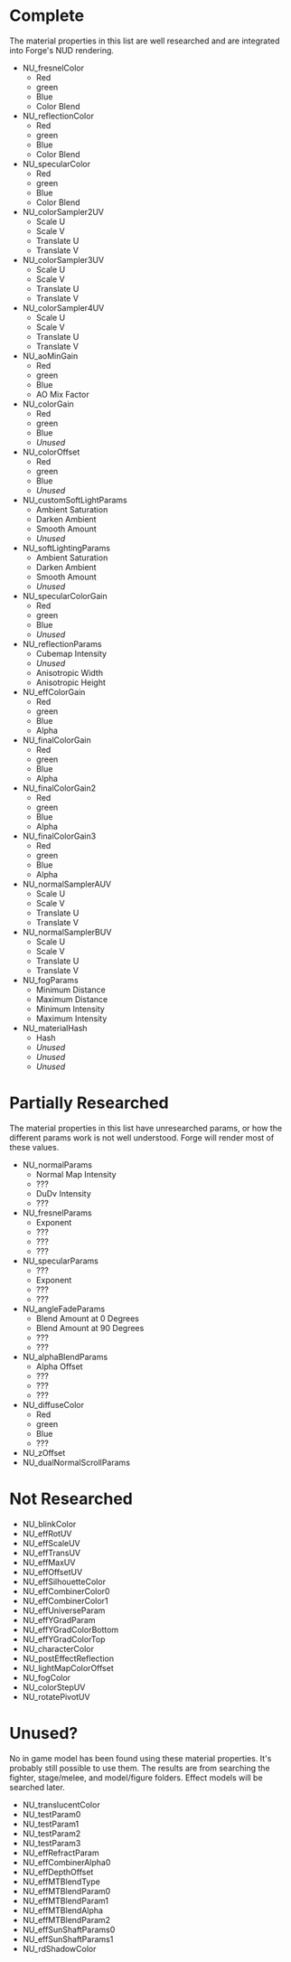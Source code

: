 # Complete
The material properties in this list are well researched and are integrated into
Forge's NUD rendering.

* NU_fresnelColor  
    * Red
    * green
    * Blue
    * Color Blend
* NU_reflectionColor  
    * Red
    * green
    * Blue
    * Color Blend
* NU_specularColor  
    * Red
    * green
    * Blue
    * Color Blend
* NU_colorSampler2UV
    * Scale U
    * Scale V
    * Translate U
    * Translate V
* NU_colorSampler3UV
    * Scale U
    * Scale V
    * Translate U
    * Translate V
* NU_colorSampler4UV
    * Scale U
    * Scale V
    * Translate U
    * Translate V
* NU_aoMinGain
    * Red
    * green
    * Blue
    * AO Mix Factor
* NU_colorGain
    * Red
    * green
    * Blue
    * *Unused*
* NU_colorOffset
    * Red
    * green
    * Blue
    * *Unused*
* NU_customSoftLightParams
    * Ambient Saturation
    * Darken Ambient
    * Smooth Amount  
    * *Unused*
* NU_softLightingParams
    * Ambient Saturation
    * Darken Ambient
    * Smooth Amount  
    * *Unused*
* NU_specularColorGain
    * Red
    * green
    * Blue
    * *Unused*
* NU_reflectionParams
    * Cubemap Intensity
    * *Unused*
    * Anisotropic Width
    * Anisotropic Height
* NU_effColorGain
    * Red
    * green
    * Blue
    * Alpha
* NU_finalColorGain
    * Red
    * green
    * Blue
    * Alpha
* NU_finalColorGain2
    * Red
    * green
    * Blue
    * Alpha
* NU_finalColorGain3
    * Red
    * green
    * Blue
    * Alpha
* NU_normalSamplerAUV
    * Scale U
    * Scale V
    * Translate U
    * Translate V
* NU_normalSamplerBUV
    * Scale U
    * Scale V
    * Translate U
    * Translate V
* NU_fogParams
    * Minimum Distance
    * Maximum Distance
    * Minimum Intensity
    * Maximum Intensity
* NU_materialHash
    * Hash
    * *Unused*
    * *Unused*
    * *Unused*

# Partially Researched
The material properties in this list have unresearched params, or how the
different params work is not well understood. Forge will render most of these
values.
* NU_normalParams
    * Normal Map Intensity
    * ???
    * DuDv Intensity
    * ???
* NU_fresnelParams
    * Exponent
    * ???
    * ???
    * ???
* NU_specularParams
    * ???
    * Exponent
    * ???
    * ???
* NU_angleFadeParams
    * Blend Amount at 0 Degrees
    * Blend Amount at 90 Degrees
    * ???
    * ???
* NU_alphaBlendParams
    * Alpha Offset
    * ???
    * ???
    * ???
* NU_diffuseColor
    * Red
    * green
    * Blue
    * ???
* NU_zOffset
* NU_dualNormalScrollParams


# Not Researched
* NU_blinkColor
* NU_effRotUV
* NU_effScaleUV
* NU_effTransUV
* NU_effMaxUV
* NU_effOffsetUV
* NU_effSilhouetteColor
* NU_effCombinerColor0
* NU_effCombinerColor1
* NU_effUniverseParam
* NU_effYGradParam
* NU_effYGradColorBottom
* NU_effYGradColorTop
* NU_characterColor
* NU_postEffectReflection
* NU_lightMapColorOffset
* NU_fogColor
* NU_colorStepUV
* NU_rotatePivotUV

# Unused?
No in game model has been found using these material properties. It's probably
still possible to use them. The results are from searching the fighter,
stage/melee, and model/figure folders. Effect models will be searched later.

* NU_translucentColor
* NU_testParam0
* NU_testParam1
* NU_testParam2
* NU_testParam3
* NU_effRefractParam
* NU_effCombinerAlpha0
* NU_effDepthOffset
* NU_effMTBlendType
* NU_effMTBlendParam0
* NU_effMTBlendParam1
* NU_effMTBlendAlpha
* NU_effMTBlendParam2
* NU_effSunShaftParams0
* NU_effSunShaftParams1
* NU_rdShadowColor
